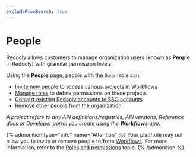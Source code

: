 ```yaml
---
excludeFromSearch: true
---
```


# People

Redocly allows customers to manage organization users (known as **People** in Redocly) with granular permission levels.

Using the **People** page, people with the `Owner` role can:

- [Invite new people](./invite-person.md) to access various projects in Workflows
- [Manage roles](./manage-roles.md#update-roles) to define permissions on these projects
- [Convert existing Redocly accounts to SSO accounts](./manage-roles.md#convert-redocly-accounts-to-sso-users)
- [Remove other people from the organization](./remove-person.md)

_A project refers to any API definitions/registries, API versions, Reference docs or Developer portal you create using the **Workflows** app._

{% admonition type="info" name="Attention" %}
Your plan/role may not allow you to invite or remove people to/from [Workflows](https://app.redocly.com). For more information, refer to the [Roles and permissions](./roles-permissions.md) topic.
{% /admonition %}
